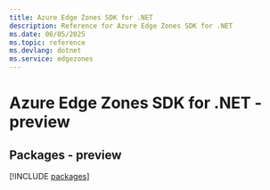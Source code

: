 ```yaml
---
title: Azure Edge Zones SDK for .NET
description: Reference for Azure Edge Zones SDK for .NET
ms.date: 06/05/2025
ms.topic: reference
ms.devlang: dotnet
ms.service: edgezones
---
```

# Azure Edge Zones SDK for .NET - preview
## Packages - preview
[!INCLUDE [packages](edge-zones-index.md)]